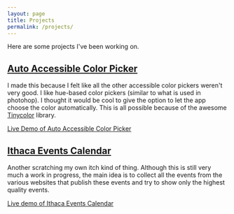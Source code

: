 ```yaml
---
layout: page
title: Projects
permalink: /projects/
---
```


Here are some projects I've been working on.

## [Auto Accessible Color Picker][auto]

I made this because I felt like all the other accessible color pickers weren't very good. I like hue-based color pickers (similar to what is used in photohop). I thought it would be cool to give the option to let the app choose the color automatically. This is all possible because of the awesome [Tinycolor][tinycolor] library.

[Live Demo of Auto Accessible Color Picker][demo]

[auto]: https://github.com/kpmcguire/auto_accessible_color_picker
[tinycolor]: https://github.com/bgrins/TinyColor
[demo]: https://kpmcguire.github.io/auto_accessible_color_picker/dist/index.html


## [Ithaca Events Calendar][ithaca]

Another scratching my own itch kind of thing. Although this is still very much a work in progress, the main idea is to collect all the events from the various websites that publish these events and try to show only the highest quality events. 

[Live demo of Ithaca Events Calendar][ithacacalendardemo]

[ithaca]: https://github.com/kpmcguire/event_scraper
[ithacacalendardemo]: https://ithaca-event-calendar.herokuapp.com/
